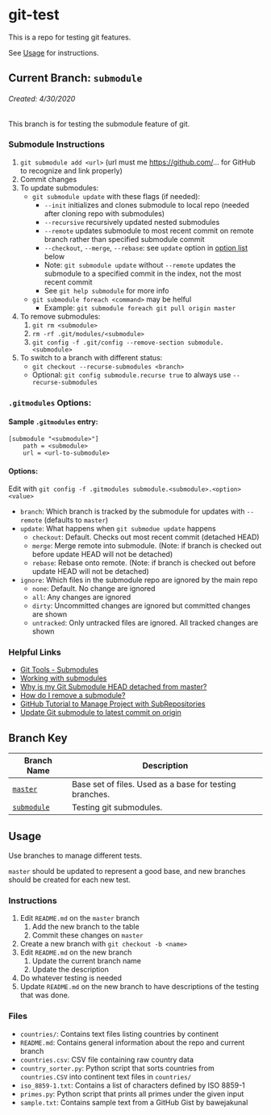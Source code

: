 git-test
========

This is a repo for testing git features.

See [Usage](#Usage) for instructions.

Current Branch: `submodule`
------------------------

###### Created: 4/30/2020

This branch is for testing the submodule feature of git.

### Submodule Instructions

1. `git submodule add <url>` (url must me https://github.com/... for GitHub to recognize and link properly)
1. Commit changes
1. To update submodules:
    - `git submodule update` with these flags (if needed):
        - `--init` initializes and clones submodule to local repo (needed after cloning repo with submodules)
        - `--recursive` recursively updated nested submodules
        - `--remote` updates submodule to most recent commit on remote branch rather than specified submodule commit
        - `--checkout`, `--merge`, `--rebase`: see `update` option in [option list](#Options) below
        - Note: `git submodule update` without `--remote` updates the submodule to a specified commit in the index, not the most recent commit
        - See `git help submodule` for more info
    - `git submodule foreach <command>` may be helful
        - Example: `git submodule foreach git pull origin master`
1. To remove submodules:
    1. `git rm <submodule>`
    1. `rm -rf .git/modules/<submodule>`
    1. `git config -f .git/config --remove-section submodule.<submodule>`
1. To switch to a branch with different status:
    - `git checkout --recurse-submodules <branch>`
    - Optional: `git config submodule.recurse true` to always use `--recurse-submodules`

### `.gitmodules` Options:

#### Sample `.gitmodules` entry:

```
[submodule "<submodule>"]
    path = <submodule>
    url = <url-to-submodule>
```

#### Options:

Edit with `git config -f .gitmodules submodule.<submodule>.<option> <value>`

- `branch`: Which branch is tracked by the submodule for updates with `--remote` (defaults to `master`)
- `update`: What happens when `git submodue update` happens
    - `checkout`: Default. Checks out most recent commit (detached HEAD)
    - `merge`: Merge remote into submodule. (Note: if branch is checked out before update HEAD will not be detached)
    - `rebase`: Rebase onto remote. (Note: if branch is checked out before update HEAD will not be detached)
- `ignore`: Which files in the submodule repo are ignored by the main repo
    - `none`: Default. No change are ignored
    - `all`: Any changes are ignored
    - `dirty`: Uncommitted changes are ignored but committed changes are shown
    - `untracked`: Only untracked files are ignored. All tracked changes are shown

### Helpful Links

- [Git Tools - Submodules](https://git-scm.com/book/en/v2/Git-Tools-Submodules)
- [Working with submodules](https://github.blog/2016-02-01-working-with-submodules/)
- [Why is my Git Submodule HEAD detached from master?](https://stackoverflow.com/a/55570998/10865303)
- [How do I remove a submodule?](https://stackoverflow.com/a/21211232/10865303)
- [GitHub Tutorial to Manage Project with SubRepositories](https://github.com/EmaroLab/docs/wiki/GitHub-Tutorial-to-Manage-Project-with-SubRepositories)
- [Update Git submodule to latest commit on origin](https://stackoverflow.com/questions/5828324/)

Branch Key
----------

Branch Name | Description
----------- | -----------
[`master`][master]    | Base set of files. Used as a base for testing branches.
[`submodule`][submodule] | Testing git submodules.

Usage
-----

Use branches to manage different tests.

`master` should be updated to represent a good base, and new branches should be created for each new test.

### Instructions

1. Edit `README.md` on the `master` branch
    1. Add the new branch to the table
    1. Commit these changes on `master`
1. Create a new branch with `git checkout -b <name>`
1. Edit `README.md` on the new branch
    1. Update the current branch name
    1. Update the description
1. Do whatever testing is needed
1. Update `README.md` on the new branch to have descriptions of the testing that was done.

### Files

- `countries/`: Contains text files listing countries by continent
- `README.md`: Contains general information about the repo and current branch
- `countries.csv`: CSV file containing raw country data
- `country_sorter.py`: Python script that sorts countries from `countries.CSV` into continent text files in `countries/`
- `iso_8859-1.txt`: Contains a list of characters defined by ISO 8859-1
- `primes.py`: Python script that prints all primes under the given input
- `sample.txt`: Contains sample text from a GitHub Gist by bawejakunal


[master]: https://github.com/Rylan12/git-test/tree/master
[submodule]: https://github.com/Rylan12/git-test/tree/submodule
